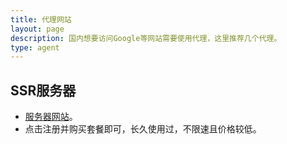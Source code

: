 ```yaml
---
title: 代理网站
layout: page
description: 国内想要访问Google等网站需要使用代理，这里推荐几个代理。
type: agent
---
```

## SSR服务器
- [服务器网站](https://www.scto03.xyz/auth/register?code=Xar6)。
- 点击注册并购买套餐即可，长久使用过，不限速且价格较低。